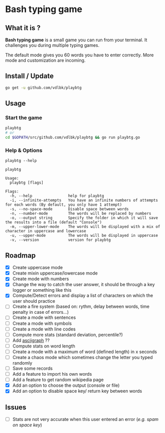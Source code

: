 # Bash typing game

## What it is ?
**Bash typing game** is a small game you can run from your terminal. It challenges you during multiple typing games.

The default mode gives you 60 words you have to enter correctly. More mode and customization are incoming.

## Install / Update
```bash
go get -u github.com/vdlbk/playbtg
```

## Usage 
### Start the game
```bash
playbtg
# or
cd $GOPATH/src/github.com/vdlbk/playbtg && go run playbtg.go
```

### Help & Options
```
playbtg --help

playbtg

Usage:
  playbtg [flags]

Flags:
  -h, --help                help for playbtg
  -i, --infinite-attempts   You have an infinite numbers of attempts for each words (By default, you only have 1 attempt)
  -s, --no-space-mode       Disable space between words
  -n, --number-mode         The words will be replaced by numbers
  -o, --output string       Specify the folder in which it will save the results into a file (default "Console")
  -m, --upper-lower-mode    The words will be displayed with a mix of character in uppercase and lowercase
  -u, --upper-mode          The words will be displayed in uppercase
  -v, --version             version for playbtg
```

## Roadmap

* [x]  Create uppercase mode
* [x]  Create mixin uppercase/lowercase mode
* [x]  Create mode with numbers
* [x]  Change the way to catch the user answer, it should be through a key logger or something like this
* [x]  Compute/Detect errors and display a list of characters on which the user should practice
* [ ]  Create a fire system (based on: rythm, delay between words, time penalty in case of errors...)
* [ ]  Create a mode with sentences
* [ ]  Create a mode with symbols
* [ ]  Create a mode with line codes
* [ ]  Compute more stats (standard deviation, percentile?)
* [ ]  Add [asciigraph](github.com/guptarohit/asciigraph) ??
* [ ]  Compute stats on word length
* [ ]  Create a mode with a maximum of word (defined length) in x seconds
* [ ]  Create a chaos mode which sometimes change the letter you typed randomly
* [ ]  Save some records
* [ ]  Add a feature to import his own words
* [ ]  Add a feature to get random wikipedia page
* [x]  Add an option to choose the output (console or file)
* [x]  Add an option to disable space key/ return key between words

## Issues
* [ ]  Stats are not very accurate when this user entered an error (*e.g. spam on space key*)
